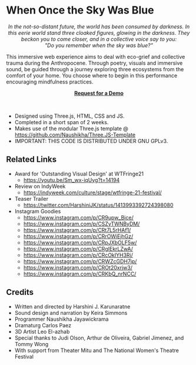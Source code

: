 # When Once the Sky Was Blue

<p align="center">
<i>
In the not-so-distant future, the world has been consumed by darkness. In this eerie world stand three cloaked figures, glowing in the darkness. They beckon you to come closer, and in a collective voice say to you:
<br>
"Do you remember when the sky was blue?”
</i>
</p>

This immersive web experience aims to deal with eco-grief and collective trauma during the Anthropocene. Through poetry, visuals and immersive sound, be guided through a journey exploring three ecosystems from the comfort of your home. You choose where to begin in this performance encouraging mindfulness practices.

<p align="center">
<b><a href="mailto:hello@naushikha.com?subject=Request%20for%20WOTSWB%20Demo&body=Hi%20there%2C%0AI%20would%20like%20to%20get%20a%20demo%20of%20When%20once%20the%20sky%20was%20blue.">Request for a Demo</a></b>
</p><br>

- Designed using Three.js, HTML, CSS and JS.
- Completed in a short span of 2 weeks.
- Makes use of the modular Three.js template @ https://github.com/Naushikha/Three.JS-Template
- IMPORTANT: THIS CODE IS DISTRIBUTED UNDER GNU GPLv3.

## Related Links

- Award for 'Outstanding Visual Design' at WTFringe21
  - https://youtu.be/Sm_wx-iqUyg?t=14194
- Review on IndyWeek
  - https://indyweek.com/culture/stage/wtfringe-21-festival/
- Teaser Trailer
  - https://twitter.com/HarshiniJK/status/1413993392724398080
- Instagram Goodies
  - https://www.instagram.com/p/CR9upw_Bice/
  - https://www.instagram.com/p/CSZyTWNByDM/
  - https://www.instagram.com/p/CRt7L5rHAf1/
  - https://www.instagram.com/p/CRrOWiEjhGz/
  - https://www.instagram.com/p/CRpJXbOLF5w/
  - https://www.instagram.com/p/CRgIEkrLZwA/
  - https://www.instagram.com/p/CRcOkIYH3Rj/
  - https://www.instagram.com/p/CRWZcGDH7jp/
  - https://www.instagram.com/p/CROt20xrjw3/
  - https://www.instagram.com/p/CRKbQ_nrNCC/

## Credits

- Written and directed by Harshini J. Karunaratne
- Sound design and narration by Keira Simmons
- Programmer Naushikha Jayawickrama
- Dramaturg Carlos Paez
- 3D Artist Leo El-azhab
- Special thanks to Judi Olson, Arthur de Oliveira, Gabriel Jimenez, and Tommy Wong
- With support from Theater Mitu and The National Women's Theatre Festival

